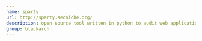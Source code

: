 ```yaml
---
name: sparty
url: http://sparty.secniche.org/
description: open source tool written in python to audit web applications using sharepoint and frontpage architecture. URL : http://sparty.secniche.org/ Groups : blackarch blackarch-webapp
group: blackarch
---
```

